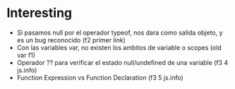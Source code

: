 # Interesting

* Si pasamos null por el operador typeof, nos dara como salida objeto, y es un bug reconocido (f2 primer link)
* Con las variables var, no existen los ambitos de variable o scopes (old var f1)
* Operador ?? para verificar el estado null/undefined de una variable (f3 4 js.info)
* Function Expression vs Function Declaration (f3 5 js.info)
